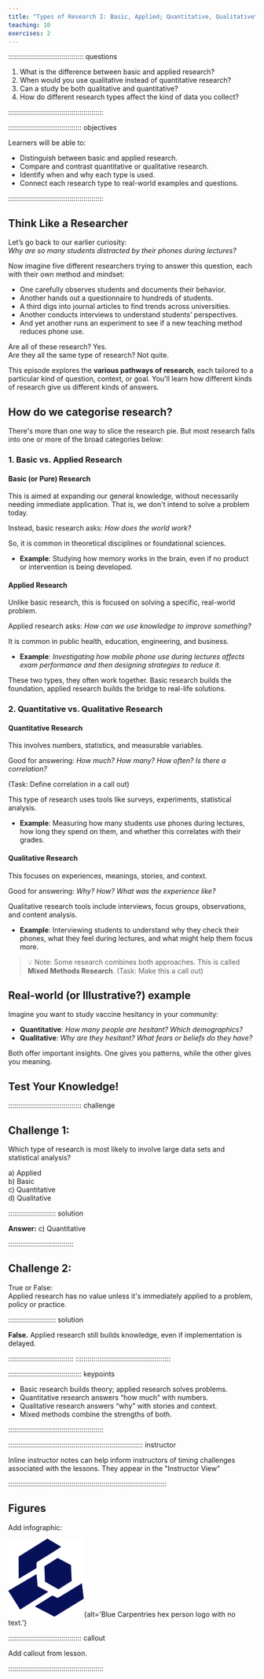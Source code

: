 ```yaml
---
title: "Types of Research I: Basic, Applied; Quantitative, Qualitative"
teaching: 10
exercises: 2
---
```


:::::::::::::::::::::::::::::::::::::: questions 

1. What is the difference between basic and applied research?
2. When would you use qualitative instead of quantitative research?
3. Can a study be both qualitative and quantitative?
4. How do different research types affect the kind of data you collect?

::::::::::::::::::::::::::::::::::::::::::::::::

::::::::::::::::::::::::::::::::::::: objectives

Learners will be able to:

- Distinguish between basic and applied research.
- Compare and contrast quantitative or qualitative research.
- Identify when and why each type is used.
- Connect each research type to real-world examples and questions.

::::::::::::::::::::::::::::::::::::::::::::::::

## Think Like a Researcher

Let’s go back to our earlier curiosity:  
_Why are so many students distracted by their phones during lectures?_

Now imagine five different researchers trying to answer this question, each with their own method and mindset:

- One carefully observes students and documents their behavior.
- Another hands out a questionnaire to hundreds of students.
- A third digs into journal articles to find trends across universities.
- Another conducts interviews to understand students’ perspectives.
- And yet another runs an experiment to see if a new teaching method reduces phone use.

Are all of these research? Yes.  
Are they all the same type of research? Not quite.
 
This episode explores the **various pathways of research**, each tailored to a particular kind of question, context, or goal. 
You'll learn how different kinds of research give us different kinds of answers.

## How do we categorise research?
There's more than one way to slice the research pie. But most research falls into one or more of the broad categories below:

### 1. Basic vs. Applied Research

#### Basic (or Pure) Research
This is aimed at expanding our general knowledge, without necessarily needing immediate application. That is, we don't intend to solve a problem today.

Instead, basic research asks: _How does the world work?_

So, it is common in theoretical disciplines or foundational sciences.

- **Example**: Studying how memory works in the brain, even if no product or intervention is being developed.

#### Applied Research

Unlike basic research, this is focused on solving a specific, real-world problem.

Applied research asks: _How can we use knowledge to improve something?_

It is common in public health, education, engineering, and business.

- **Example**: _Investigating how mobile phone use during lectures affects exam performance and then designing strategies to reduce it._

These two types, they often work together. Basic research builds the foundation, applied research builds the bridge to real-life solutions.

### 2. Quantitative vs. Qualitative Research

#### Quantitative Research

This involves numbers, statistics, and measurable variables. 

Good for answering: _How much? How many? How often? Is there a correlation?_

(Task: Define correlation in a call out)

This type of research uses tools like surveys, experiments, statistical analysis.

- **Example**: Measuring how many students use phones during lectures, how long they spend on them, and whether this correlates with their grades.

#### Qualitative Research

This focuses on experiences, meanings, stories, and context.

Good for answering: _Why? How? What was the experience like?_

Qualitative research tools include interviews, focus groups, observations, and content analysis.

- **Example**: Interviewing students to understand why they check their phones, what they feel during lectures, and what might help them focus more.

> 💡 Note: Some research combines both approaches. This is called **Mixed Methods Research**. (Task: Make this a call out)

## Real-world (or Illustrative?) example

Imagine you want to study vaccine hesitancy in your community:

- **Quantitative**: _How many people are hesitant? Which demographics?_
- **Qualitative**: _Why are they hesitant? What fears or beliefs do they have?_

Both offer important insights. One gives you patterns, while the other gives you meaning.

## Test Your Knowledge!

::::::::::::::::::::::::::::::::::::: challenge 

## Challenge 1:  
Which type of research is most likely to involve large data sets and statistical analysis?

a) Applied  
b) Basic  
c) Quantitative  
d) Qualitative  

:::::::::::::::::::::::: solution 

**Answer:** c) Quantitative  

:::::::::::::::::::::::::::::::::

## Challenge 2:  
True or False:  
Applied research has no value unless it's immediately applied to a problem, policy or practice.

:::::::::::::::::::::::: solution 

**False.** Applied research still builds knowledge, even if implementation is delayed.

:::::::::::::::::::::::::::::::::
::::::::::::::::::::::::::::::::::::::::::::::::

::::::::::::::::::::::::::::::::::::: keypoints 

- Basic research builds theory; applied research solves problems.
- Quantitative research answers “how much” with numbers.
- Qualitative research answers “why” with stories and context.
- Mixed methods combine the strengths of both.

::::::::::::::::::::::::::::::::::::::::::::::::

:::::::::::::::::::::::::::::::::::::::::::::::::::::::::::::::::::: instructor

Inline instructor notes can help inform instructors of timing challenges
associated with the lessons. They appear in the "Instructor View"

::::::::::::::::::::::::::::::::::::::::::::::::::::::::::::::::::::::::::::::::

## Figures

Add infographic:

![You belong in The Carpentries!](https://raw.githubusercontent.com/carpentries/logo/master/Badge_Carpentries.svg){alt='Blue Carpentries hex person logo with no text.'}

::::::::::::::::::::::::::::::::::::: callout

Add callout from lesson.

::::::::::::::::::::::::::::::::::::::::::::::::
